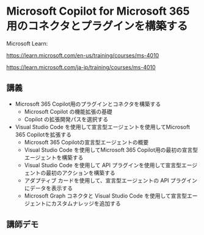 # Microsoft Copilot for Microsoft 365 用のコネクタとプラグインを構築する

<!--
ラーニングパス1が「Microsoft 365 Copilot用のプラグインとコネクタを構築する」となっています。コース名はおそらくここから取られたものと思われます。含まれるモジュールは「Microsoft 365 Copilot の機能拡張の基礎」と「Copilot の拡張開発パスを選択する」の2つであり、基本的に「Copilotの拡張方法にはどのようなものがあり、どの場合にどれを選択すべきか」という概論を説明します。VSCodeのTeams ToolKit拡張機能やKiota拡張機能でプラグインが作れますよ、というご紹介がある。
 
ラーニングパス2が「Visual Studio Code を使用して宣言型エージェントを使用してMicrosoft 365 Copilotを拡張する」となっています。このラーニングパスは昨年11月のコース改定で追加されたものだそうです。 https://techcommunity.microsoft.com/blog/iltcommunicationblog/introducing-the-newly-revamped-ms-4010-build-plugins-and-connectors-for-microsof/4330329
んでこのラーニングパス2では、VSCodeを使用してMicrosoft 365 Copilotを拡張する、という内容になります。「宣言的エージェント」という仕組みを使用して、基本的に設定ファイルをごにょごにょしてMicrosoft 365 Copilotをカスタマイズする感じです。あとはTeams上で動作確認をします。宣言型エージェントで、プラグイン（ここではレストランのメニューを表示したり注文したりする例が使用される）やGraphコネクタ（コントソ社のITポリシーのテキストをGraphコネクタ経由で読み込む例が使用される）を使う方法の解説が含まれます。
 
ラーニングパス2にはラボがあるようです。https://github.com/MicrosoftLearning/MS-4010-Build-Plugins-Connectors-Microsoft-Copilot-M365/tree/main/Instructions/Labs ラボ1番で宣言型エージェントの基本、ラボ2番でプラグインの作成（といってもマニュフェストをコピペするだけ）、ラボ3でアダプティブカードという、Copilotの応答のアイコンをクリックすると詳細（ここではレストランの注文内容）をポップアップで表示する仕掛けを追加、といった感じですね。
-->

Microsoft Learn: 

https://learn.microsoft.com/en-us/training/courses/ms-4010

https://learn.microsoft.com/ja-jp/training/courses/ms-4010

## 講義

- Microsoft 365 Copilot用のプラグインとコネクタを構築する
    - Microsoft Copilot の機能拡張の基礎
    - Copilot の拡張開発パスを選択する
- Visual Studio Code を使用して宣言型エージェントを使用してMicrosoft 365 Copilotを拡張する
    - Microsoft 365 Copilotの宣言型エージェントの概要
    - Visual Studio Code を使用してMicrosoft 365 Copilot用の最初の宣言型エージェントを構築する
    - Visual Studio Code を使用して API プラグインを使用して宣言型エージェントの最初のアクションを構築する
    - アダプティブ カードを使用して、宣言型エージェントの API プラグインにデータを表示する
    - Microsoft Graph コネクタと Visual Studio Code を使用して宣言型エージェントにカスタムナレッジを追加する

<!--
2024/11にコースが更新された
https://techcommunity.microsoft.com/blog/iltcommunicationblog/introducing-the-newly-revamped-ms-4010-build-plugins-and-connectors-for-microsof/4330329

- ガイド付きプロジェクト - Microsoft Copilot 用の TypeScript (TS) を使用してメッセージ拡張機能プラグインを構築する

-->

## 講師デモ

